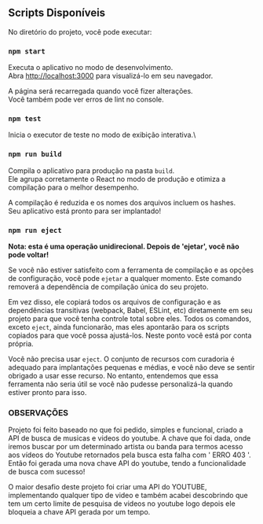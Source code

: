 ## Scripts Disponíveis

No diretório do projeto, você pode executar:

### `npm start`

Executa o aplicativo no modo de desenvolvimento.\
Abra [http://localhost:3000](http://localhost:3000) para visualizá-lo em seu navegador.

A página será recarregada quando você fizer alterações.\
Você também pode ver erros de lint no console.

### `npm test`

Inicia o executor de teste no modo de exibição interativa.\

### `npm run build`

Compila o aplicativo para produção na pasta `build`.\
Ele agrupa corretamente o React no modo de produção e otimiza a compilação para o melhor desempenho.

A compilação é reduzida e os nomes dos arquivos incluem os hashes.\
Seu aplicativo está pronto para ser implantado!

### `npm run eject`

**Nota: esta é uma operação unidirecional. Depois de 'ejetar', você não pode voltar!**


Se você não estiver satisfeito com a ferramenta de compilação e as opções de configuração, você pode `ejetar` a qualquer momento. Este comando removerá a dependência de compilação única do seu projeto.

Em vez disso, ele copiará todos os arquivos de configuração e as dependências transitivas (webpack, Babel, ESLint, etc) diretamente em seu projeto para que você tenha controle total sobre eles. Todos os comandos, exceto `eject`, ainda funcionarão, mas eles apontarão para os scripts copiados para que você possa ajustá-los. Neste ponto você está por conta própria.

Você não precisa usar `eject`. O conjunto de recursos com curadoria é adequado para implantações pequenas e médias, e você não deve se sentir obrigado a usar esse recurso. No entanto, entendemos que essa ferramenta não seria útil se você não pudesse personalizá-la quando estiver pronto para isso.


### OBSERVAÇÕES

Projeto foi feito baseado no que foi pedido, simples e funcional, criado a API de busca de musicas e videos do youtube.
A chave que foi dada, onde iremos buscar por um determinado artista ou banda para termos acesso aos vídeos do Youtube retornados pela busca esta falha com ' ERRO 403 '.
Então foi gerada uma nova chave API do youtube, tendo a funcionalidade de busca com sucesso!

O maior desafio deste projeto foi criar uma API do YOUTUBE, implementando qualquer tipo de video e também acabei descobrindo que tem um certo limite de pesquisa de videos no youtube logo depois ele bloqueia a chave API gerada por um tempo. 
